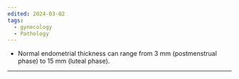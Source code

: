 ```yaml
---
edited: 2024-03-02
tags:
  - gynecology
  - Pathology
---
```

- Normal endometrial thickness can range from 3 mm (postmenstrual phase) to 15 mm (luteal phase).



---

